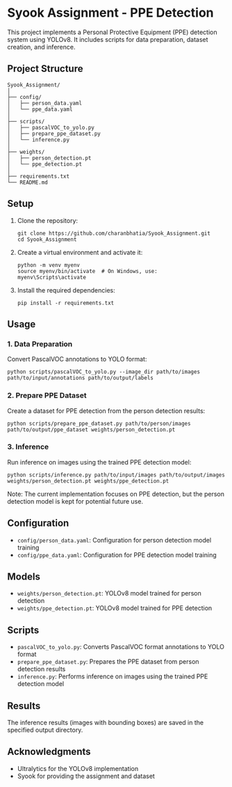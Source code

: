 # Syook Assignment - PPE Detection

This project implements a Personal Protective Equipment (PPE) detection system using YOLOv8. It includes scripts for data preparation, dataset creation, and inference.

## Project Structure

```
Syook_Assignment/
│
├── config/
│   ├── person_data.yaml
│   └── ppe_data.yaml
│
├── scripts/
│   ├── pascalVOC_to_yolo.py
│   ├── prepare_ppe_dataset.py
│   └── inference.py
│
├── weights/
│   ├── person_detection.pt
│   └── ppe_detection.pt
│
├── requirements.txt
└── README.md
```

## Setup

1. Clone the repository:
   ```
   git clone https://github.com/charanbhatia/Syook_Assignment.git
   cd Syook_Assignment
   ```

2. Create a virtual environment and activate it:
   ```
   python -m venv myenv
   source myenv/bin/activate  # On Windows, use: myenv\Scripts\activate
   ```

3. Install the required dependencies:
   ```
   pip install -r requirements.txt
   ```

## Usage

### 1. Data Preparation

Convert PascalVOC annotations to YOLO format:

```
python scripts/pascalVOC_to_yolo.py --image_dir path/to/images path/to/input/annotations path/to/output/labels
```

### 2. Prepare PPE Dataset

Create a dataset for PPE detection from the person detection results:

```
python scripts/prepare_ppe_dataset.py path/to/person/images path/to/output/ppe_dataset weights/person_detection.pt
```

### 3. Inference

Run inference on images using the trained PPE detection model:

```
python scripts/inference.py path/to/input/images path/to/output/images weights/person_detection.pt weights/ppe_detection.pt
```

Note: The current implementation focuses on PPE detection, but the person detection model is kept for potential future use.

## Configuration

- `config/person_data.yaml`: Configuration for person detection model training
- `config/ppe_data.yaml`: Configuration for PPE detection model training

## Models

- `weights/person_detection.pt`: YOLOv8 model trained for person detection
- `weights/ppe_detection.pt`: YOLOv8 model trained for PPE detection

## Scripts

- `pascalVOC_to_yolo.py`: Converts PascalVOC format annotations to YOLO format
- `prepare_ppe_dataset.py`: Prepares the PPE dataset from person detection results
- `inference.py`: Performs inference on images using the trained PPE detection model

## Results

The inference results (images with bounding boxes) are saved in the specified output directory.

## Acknowledgments

- Ultralytics for the YOLOv8 implementation
- Syook for providing the assignment and dataset
